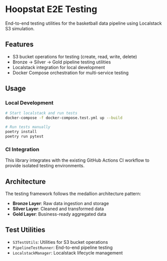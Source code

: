 # Hoopstat E2E Testing

End-to-end testing utilities for the basketball data pipeline using Localstack S3 simulation.

## Features

- S3 bucket operations for testing (create, read, write, delete)
- Bronze → Silver → Gold pipeline testing utilities
- Localstack integration for local development
- Docker Compose orchestration for multi-service testing

## Usage

### Local Development

```bash
# Start localstack and run tests
docker-compose -f docker-compose.test.yml up --build

# Run tests manually
poetry install
poetry run pytest
```

### CI Integration

This library integrates with the existing GitHub Actions CI workflow to provide isolated testing environments.

## Architecture

The testing framework follows the medallion architecture pattern:

- **Bronze Layer**: Raw data ingestion and storage
- **Silver Layer**: Cleaned and transformed data  
- **Gold Layer**: Business-ready aggregated data

## Test Utilities

- `S3TestUtils`: Utilities for S3 bucket operations
- `PipelineTestRunner`: End-to-end pipeline testing
- `LocalstackManager`: Localstack lifecycle management